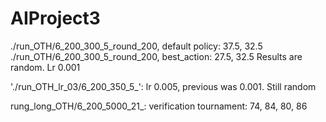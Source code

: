 # AIProject3
./run_OTH/6_200_300_5_round_200, default policy: 37.5, 32.5
./run_OTH/6_200_300_5_round_200, best_action: 27.5, 32.5
Results are random. Lr 0.001

'./run_OTH_lr_03/6_200_350_5_': lr 0.005, previous was 0.001. Still random

rung_long_OTH/6_200_5000_21_: verification tournament: 74, 84, 80, 86
